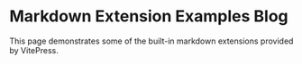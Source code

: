 # Markdown Extension Examples Blog

This page demonstrates some of the built-in markdown extensions provided by VitePress.
